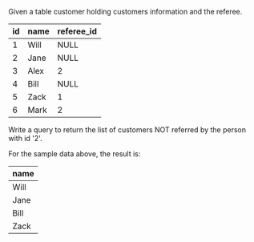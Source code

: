 Given a table customer holding customers information and the referee.


| id   | name | referee_id|
|------|------|-----------|
|    1 | Will |      NULL |
|    2 | Jane |      NULL |
|    3 | Alex |         2 |
|    4 | Bill |      NULL |
|    5 | Zack |         1 |
|    6 | Mark |         2 |

Write a query to return the list of customers NOT referred by the person with id '2'.

For the sample data above, the result is:


| name |
|------|
| Will |
| Jane |
| Bill |
| Zack |
